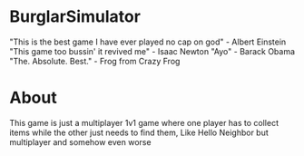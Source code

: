 # BurglarSimulator
"This is the best game I have ever played no cap on god" - Albert Einstein
"This game too bussin' it revived me" - Isaac Newton
"Ayo" - Barack Obama
"The. Absolute. Best." - Frog from Crazy Frog

# About
This game is just a multiplayer 1v1 game where one player has to collect items while the other just needs to find them, Like Hello Neighbor but multiplayer and somehow even worse
